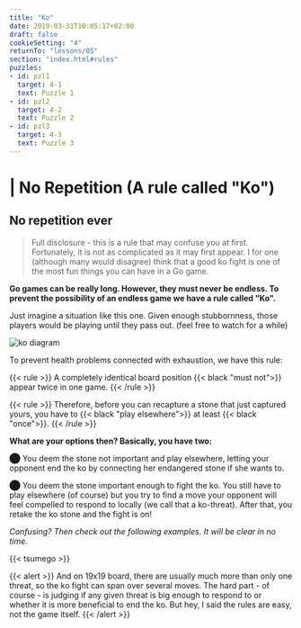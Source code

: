 ```yaml
---
title: "Ko"
date: 2019-03-31T10:05:17+02:00
draft: false
cookieSetting: "4"
returnTo: "lessons/05"
section: "index.html#rules"
puzzles:
- id: pzl1
  target: 4-1
  text: Puzzle 1
- id: pzl2
  target: 4-2
  text: Puzzle 2
- id: pzl3
  target: 4-3
  text: Puzzle 3  
---
```


# | No Repetition (A rule called "Ko")
## No repetition ever

> Full disclosure - this is a rule that may confuse you at first. Fortunately, it is not as complicated as it may first appear. I for one (although many would disagree) think that a good ko fight is one of the most fun things you can have in a Go game.

**Go games can be really long. However, they must never be endless. To prevent the possibility of an endless game we have a rule called "Ko".**

Just imagine a situation like this one. Given enough stubbornness, those players would be playing until they pass out. (feel free to watch for a while)

![ko diagram](/images/ko.gif)

To prevent health problems connected with exhaustion, we have this rule:

{{< rule >}}
    A completely identical board position {{< black "must not">}} appear twice in one game.
{{< /rule >}}

{{< rule >}}
Therefore, before you can recapture a stone that just captured yours, you have to {{< black "play elsewhere">}} at least {{< black "once">}}.
{{< /rule >}}

**What are your options then? Basically, you have two:**

⬤  You deem the stone not important and play elsewhere, letting your opponent end the ko by connecting her endangered stone if she wants to.

⬤  You deem the stone important enough to fight the ko. You still have to play elsewhere (of course) but you try to find a move your opponent will feel compelled to respond to locally (we call that a ko-threat). After that, you retake the ko stone and the fight is on!



*Confusing? Then check out the following examples. It will be clear in no time.*

{{< tsumego >}}

{{< alert >}}
    And on 19x19 board, there are usually much more than only one threat, so the ko fight can span over several moves.
	The hard part - of course - is judging if any given threat is big enough to respond to or whether it is more beneficial to end the ko. But hey, I said the rules are easy, not the game itself.
{{< /alert >}}